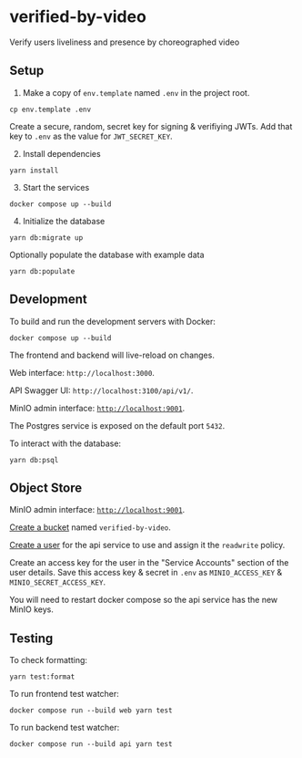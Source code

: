 # verified-by-video

Verify users liveliness and presence by choreographed video

## Setup

1. Make a copy of `env.template` named `.env` in the project root.

```
cp env.template .env
```

Create a secure, random, secret key for signing & verifiying JWTs.
Add that key to `.env` as the value for `JWT_SECRET_KEY`.

2. Install dependencies

```
yarn install
```

3. Start the services

```
docker compose up --build
```

4. Initialize the database

```
yarn db:migrate up
```

Optionally populate the database with example data

```
yarn db:populate
```

## Development

To build and run the development servers with Docker:

```
docker compose up --build
```

The frontend and backend will live-reload on changes.

Web interface: `http://localhost:3000`.

API Swagger UI: `http://localhost:3100/api/v1/`.

MinIO admin interface: [`http://localhost:9001`](http://localhost:9001).

The Postgres service is exposed on the default port `5432`.

To interact with the database:

```
yarn db:psql
```

## Object Store

MinIO admin interface: [`http://localhost:9001`](http://localhost:9001).

[Create a bucket](http://localhost:9001/buckets/add-bucket) named `verified-by-video`.

[Create a user](http://localhost:9001/identity/users/add-user) for the api service to use and assign it the `readwrite` policy.

Create an access key for the user in the "Service Accounts" section of the user details. Save this access key & secret in `.env` as `MINIO_ACCESS_KEY` & `MINIO_SECRET_ACCESS_KEY`.

You will need to restart docker compose so the api service has the new MinIO keys.

## Testing

To check formatting:

```
yarn test:format
```

To run frontend test watcher:

```
docker compose run --build web yarn test
```

To run backend test watcher:

```
docker compose run --build api yarn test
```
